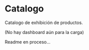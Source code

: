 # Catalogo
Catalogo de exhibición de productos.

(No hay dashboard aún para la carga)

Readme en proceso...

